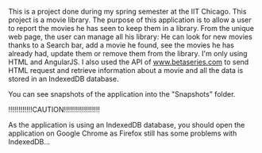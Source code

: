This is a project done during my spring semester at the IIT Chicago. This project is a movie library. The purpose of this application is to allow a user to report the movies he has seen to keep them in a library. From the unique web page, the user can manage all his library: He can look for new movies thanks to a Search bar, add a movie he found, see the movies he has already had, update them or remove them from the library. I'm only using HTML and AngularJS. I also used the API of www.betaseries.com to send HTML request and retrieve information about a movie and all the data is stored in an IndexedDB database.

You can see snapshots of the application into the "Snapshots" folder.

!!!!!!!!!!!!CAUTION!!!!!!!!!!!!!!!!!!

As the application is using an IndexedDB database, you should open the application on Google Chrome as Firefox still has some problems with IndexedDB...
